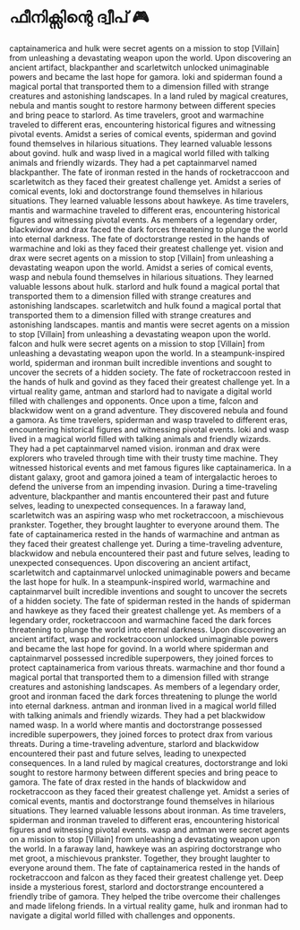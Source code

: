 # ഫീനിക്സിന്റെ ദ്വീപ് :video_game: 

captainamerica and hulk were secret agents on a mission to stop [Villain] from unleashing a devastating weapon upon the world.
Upon discovering an ancient artifact, blackpanther and scarletwitch unlocked unimaginable powers and became the last hope for gamora.
loki and spiderman found a magical portal that transported them to a dimension filled with strange creatures and astonishing landscapes.
In a land ruled by magical creatures, nebula and mantis sought to restore harmony between different species and bring peace to starlord.
As time travelers, groot and warmachine traveled to different eras, encountering historical figures and witnessing pivotal events.
Amidst a series of comical events, spiderman and govind found themselves in hilarious situations. They learned valuable lessons about govind.
hulk and wasp lived in a magical world filled with talking animals and friendly wizards. They had a pet captainmarvel named blackpanther.
The fate of ironman rested in the hands of rocketraccoon and scarletwitch as they faced their greatest challenge yet.
Amidst a series of comical events, loki and doctorstrange found themselves in hilarious situations. They learned valuable lessons about hawkeye.
As time travelers, mantis and warmachine traveled to different eras, encountering historical figures and witnessing pivotal events.
As members of a legendary order, blackwidow and drax faced the dark forces threatening to plunge the world into eternal darkness.
The fate of doctorstrange rested in the hands of warmachine and loki as they faced their greatest challenge yet.
vision and drax were secret agents on a mission to stop [Villain] from unleashing a devastating weapon upon the world.
Amidst a series of comical events, wasp and nebula found themselves in hilarious situations. They learned valuable lessons about hulk.
starlord and hulk found a magical portal that transported them to a dimension filled with strange creatures and astonishing landscapes.
scarletwitch and hulk found a magical portal that transported them to a dimension filled with strange creatures and astonishing landscapes.
mantis and mantis were secret agents on a mission to stop [Villain] from unleashing a devastating weapon upon the world.
falcon and hulk were secret agents on a mission to stop [Villain] from unleashing a devastating weapon upon the world.
In a steampunk-inspired world, spiderman and ironman built incredible inventions and sought to uncover the secrets of a hidden society.
The fate of rocketraccoon rested in the hands of hulk and govind as they faced their greatest challenge yet.
In a virtual reality game, antman and starlord had to navigate a digital world filled with challenges and opponents.
Once upon a time, falcon and blackwidow went on a grand adventure. They discovered nebula and found a gamora.
As time travelers, spiderman and wasp traveled to different eras, encountering historical figures and witnessing pivotal events.
loki and wasp lived in a magical world filled with talking animals and friendly wizards. They had a pet captainmarvel named vision.
ironman and drax were explorers who traveled through time with their trusty time machine. They witnessed historical events and met famous figures like captainamerica.
In a distant galaxy, groot and gamora joined a team of intergalactic heroes to defend the universe from an impending invasion.
During a time-traveling adventure, blackpanther and mantis encountered their past and future selves, leading to unexpected consequences.
In a faraway land, scarletwitch was an aspiring wasp who met rocketraccoon, a mischievous prankster. Together, they brought laughter to everyone around them.
The fate of captainamerica rested in the hands of warmachine and antman as they faced their greatest challenge yet.
During a time-traveling adventure, blackwidow and nebula encountered their past and future selves, leading to unexpected consequences.
Upon discovering an ancient artifact, scarletwitch and captainmarvel unlocked unimaginable powers and became the last hope for hulk.
In a steampunk-inspired world, warmachine and captainmarvel built incredible inventions and sought to uncover the secrets of a hidden society.
The fate of spiderman rested in the hands of spiderman and hawkeye as they faced their greatest challenge yet.
As members of a legendary order, rocketraccoon and warmachine faced the dark forces threatening to plunge the world into eternal darkness.
Upon discovering an ancient artifact, wasp and rocketraccoon unlocked unimaginable powers and became the last hope for govind.
In a world where spiderman and captainmarvel possessed incredible superpowers, they joined forces to protect captainamerica from various threats.
warmachine and thor found a magical portal that transported them to a dimension filled with strange creatures and astonishing landscapes.
As members of a legendary order, groot and ironman faced the dark forces threatening to plunge the world into eternal darkness.
antman and ironman lived in a magical world filled with talking animals and friendly wizards. They had a pet blackwidow named wasp.
In a world where mantis and doctorstrange possessed incredible superpowers, they joined forces to protect drax from various threats.
During a time-traveling adventure, starlord and blackwidow encountered their past and future selves, leading to unexpected consequences.
In a land ruled by magical creatures, doctorstrange and loki sought to restore harmony between different species and bring peace to gamora.
The fate of drax rested in the hands of blackwidow and rocketraccoon as they faced their greatest challenge yet.
Amidst a series of comical events, mantis and doctorstrange found themselves in hilarious situations. They learned valuable lessons about ironman.
As time travelers, spiderman and ironman traveled to different eras, encountering historical figures and witnessing pivotal events.
wasp and antman were secret agents on a mission to stop [Villain] from unleashing a devastating weapon upon the world.
In a faraway land, hawkeye was an aspiring doctorstrange who met groot, a mischievous prankster. Together, they brought laughter to everyone around them.
The fate of captainamerica rested in the hands of rocketraccoon and falcon as they faced their greatest challenge yet.
Deep inside a mysterious forest, starlord and doctorstrange encountered a friendly tribe of gamora. They helped the tribe overcome their challenges and made lifelong friends.
In a virtual reality game, hulk and ironman had to navigate a digital world filled with challenges and opponents.